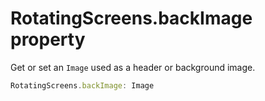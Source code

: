 # RotatingScreens.backImage property

Get or set an `Image` used as a header or background image.

```typescript
RotatingScreens.backImage: Image
```
